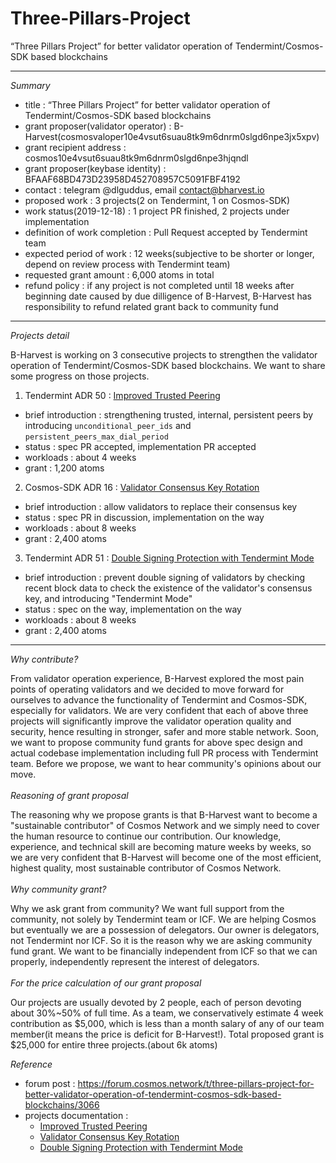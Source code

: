 # Three-Pillars-Project
“Three Pillars Project” for better validator operation of Tendermint/Cosmos-SDK based blockchains

--------------------

*Summary*

- title : “Three Pillars Project” for better validator operation of Tendermint/Cosmos-SDK based blockchains 
- grant proposer(validator operator) : B-Harvest(cosmosvaloper10e4vsut6suau8tk9m6dnrm0slgd6npe3jx5xpv)
- grant recipient address : cosmos10e4vsut6suau8tk9m6dnrm0slgd6npe3hjqndl
- grant proposer(keybase identity) : BFAAF68BD473D23958D452708957C5091FBF4192
- contact : telegram @dlguddus, email contact@bharvest.io
- proposed work : 3 projects(2 on Tendermint, 1 on Cosmos-SDK)
- work status(2019-12-18) : 1 project PR finished, 2 projects under implementation
- definition of work completion : Pull Request accepted by Tendermint team
- expected period of work : 12 weeks(subjective to be shorter or longer, depend on review process with Tendermint team)
- requested grant amount : 6,000 atoms in total
- refund policy : if any project is not completed until 18 weeks after beginning date caused by due dilligence of B-Harvest, B-Harvest has responsibility to refund related grant back to community fund

--------------------

*Projects detail*

B-Harvest is working on 3 consecutive projects to strengthen the validator operation of Tendermint/Cosmos-SDK based blockchains. We want to share some progress on those projects.

1) Tendermint ADR 50 : [Improved Trusted Peering](https://github.com/tendermint/tendermint/blob/master/docs/architecture/adr-050-improved-trusted-peering.md)

- brief introduction : strengthening trusted, internal, persistent peers by introducing `unconditional_peer_ids` and `persistent_peers_max_dial_period`
- status : spec PR accepted, implementation PR accepted
- workloads : about 4 weeks
- grant : 1,200 atoms

2) Cosmos-SDK ADR 16 : [Validator Consensus Key Rotation](https://github.com/cosmos/cosmos-sdk/pull/5233)
- brief introduction : allow validators to replace their consensus key
- status : spec PR in discussion, implementation on the way
- workloads : about 8 weeks
- grant : 2,400 atoms

3) Tendermint ADR 51 : [Double Signing Protection with Tendermint Mode](https://github.com/tendermint/tendermint/pull/4262)
- brief introduction : prevent double signing of validators by checking recent block data to check the existence of the validator's consensus key, and introducing "Tendermint Mode"
- status : spec on the way, implementation on the way
- workloads : about 8 weeks
- grant : 2,400 atoms


--------------------

*Why contribute?*

From validator operation experience, B-Harvest explored the most pain points of operating validators and we decided to move forward for ourselves to advance the functionality of Tendermint and Cosmos-SDK, especially for validators.
We are very confident that each of above three projects will significantly improve the validator operation quality and security, hence resulting in stronger, safer and more stable network.
Soon, we want to propose community fund grants for above spec design and actual codebase implementation including full PR process with Tendermint team. Before we propose, we want to hear community's opinions about our move.
\
\
*Reasoning of grant proposal*

The reasoning why we propose grants is that B-Harvest want to become a "sustainable contributor" of Cosmos Network and we simply need to cover the human resource to continue our contribution. Our knowledge, experience, and technical skill are becoming mature weeks by weeks, so we are very confident that B-Harvest will become one of the most efficient, highest quality, most sustainable contributor of Cosmos Network.
\
\
*Why community grant?*

Why we ask grant from community? We want full support from the community, not solely by Tendermint team or ICF. We are helping Cosmos but eventually we are a possession of delegators. Our owner is delegators, not Tendermint nor ICF. So it is the reason why we are asking community fund grant. We want to be financially independent from ICF so that we can properly, independently represent the interest of delegators.
\
\
*For the price calculation of our grant proposal*

Our projects are usually devoted by 2 people, each of person devoting about 30%~50% of full time. As a team, we conservatively estimate 4 week contribution as $5,000, which is less than a month salary of any of our team member(it means the price is deficit for B-Harvest!). Total proposed grant is $25,000 for entire three projects.(about 6k atoms)

*Reference*
- forum post : https://forum.cosmos.network/t/three-pillars-project-for-better-validator-operation-of-tendermint-cosmos-sdk-based-blockchains/3066
- projects documentation :
  - [Improved Trusted Peering](https://github.com/tendermint/tendermint/blob/master/docs/architecture/adr-050-improved-trusted-peering.md)
  - [Validator Consensus Key Rotation](https://github.com/cosmos/cosmos-sdk/pull/5233)
  - [Double Signing Protection with Tendermint Mode](https://github.com/tendermint/tendermint/pull/4262)
